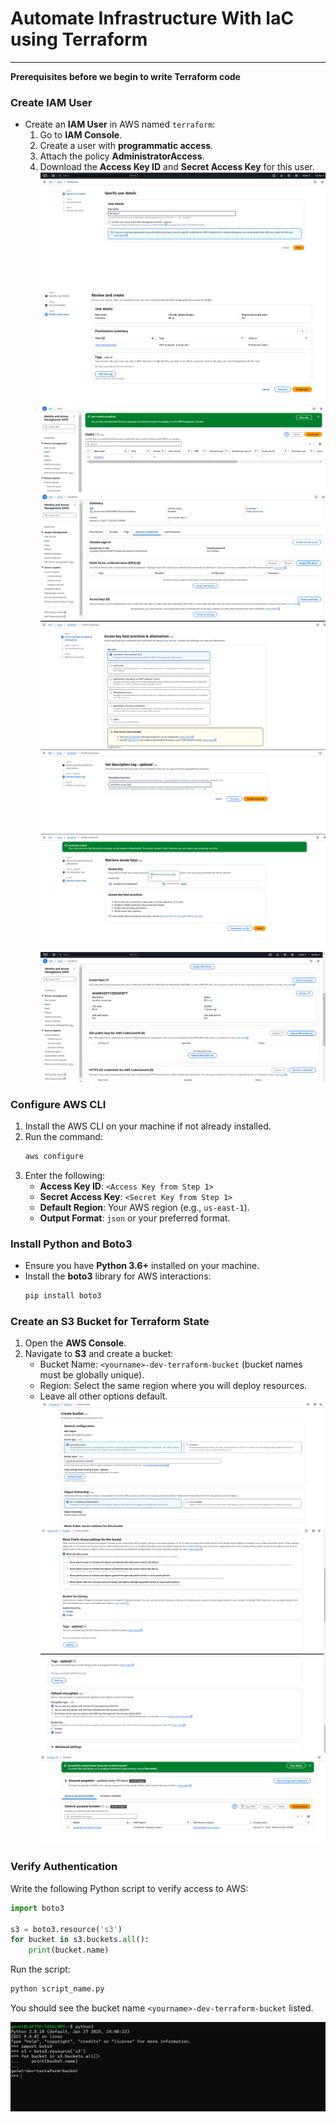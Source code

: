 
# Automate Infrastructure With IaC using Terraform

---
**Prerequisites before we begin to write Terraform code**
### **Create IAM User**
- Create an **IAM User** in AWS named `terraform`:
  1. Go to **IAM Console**.
  2. Create a user with **programmatic access**.
  3. Attach the policy **AdministratorAccess**.
  4. Download the **Access Key ID** and **Secret Access Key** for this user.
  ![AWS Cloud Solutions](./self_study/images/a.png) 
  ![AWS Cloud Solutions](./self_study/images/b.png) 
  ![AWS Cloud Solutions](./self_study/images/c.png) 
  ![AWS Cloud Solutions](./self_study/images/d.png)
  ![AWS Cloud Solutions](./self_study/images/e.png)
  ![AWS Cloud Solutions](./self_study/images/f.png)
  ![AWS Cloud Solutions](./self_study/images/g.png)
  ![AWS Cloud Solutions](./self_study/images/h.png)

### **Configure AWS CLI**
1. Install the AWS CLI on your machine if not already installed.
2. Run the command:
   ```bash
   aws configure
   ```
3. Enter the following:
   - **Access Key ID**: `<Access Key from Step 1>`
   - **Secret Access Key**: `<Secret Key from Step 1>`
   - **Default Region**: Your AWS region (e.g., `us-east-1`).
   - **Output Format**: `json` or your preferred format.

### **Install Python and Boto3**
- Ensure you have **Python 3.6+** installed on your machine.
- Install the **boto3** library for AWS interactions:
  ```bash
  pip install boto3
  ```
### **Create an S3 Bucket for Terraform State**
1. Open the **AWS Console**.
2. Navigate to **S3** and create a bucket:
   - Bucket Name: `<yourname>-dev-terraform-bucket` (bucket names must be globally unique).
   - Region: Select the same region where you will deploy resources.
   - Leave all other options default.
    ![AWS Cloud Solutions](./self_study/images/k.png)
    ![AWS Cloud Solutions](./self_study/images/l.png)
    ![AWS Cloud Solutions](./self_study/images/m.png)
    ![AWS Cloud Solutions](./self_study/images/n.png)
    
### **Verify Authentication**
Write the following Python script to verify access to AWS:
```python
import boto3

s3 = boto3.resource('s3')
for bucket in s3.buckets.all():
    print(bucket.name)
```
Run the script:
```bash
python script_name.py
```
You should see the bucket name `<yourname>-dev-terraform-bucket` listed.

![AWS Cloud Solutions](./self_study/images/ab.png)


